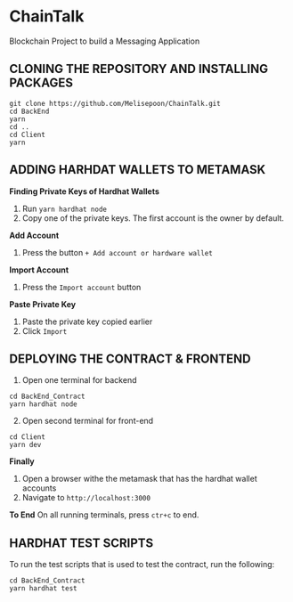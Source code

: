 # ChainTalk

Blockchain Project to build a Messaging Application


## CLONING THE REPOSITORY AND INSTALLING PACKAGES

```
git clone https://github.com/Melisepoon/ChainTalk.git
cd BackEnd
yarn
cd ..
cd Client
yarn
```


## ADDING HARHDAT WALLETS TO METAMASK

**Finding Private Keys of Hardhat Wallets**

1. Run `yarn hardhat node`
2. Copy one of the private keys. The first account is the owner by default. 


**Add Account**

1. Press the button `+ Add account or hardware wallet`


**Import Account**

1. Press the `Import account` button


**Paste Private Key**
1. Paste the private key copied earlier
2. Click `Import`


## DEPLOYING THE CONTRACT & FRONTEND

1. Open one terminal for backend
```
cd BackEnd_Contract
yarn hardhat node
```
2. Open second terminal for front-end
```
cd Client 
yarn dev
```


**Finally**
1. Open a browser withe the metamask that has the hardhat wallet accounts 
2. Navigate to `http://localhost:3000`

**To End**
On all running terminals, press `ctr+c` to end. 


## HARDHAT TEST SCRIPTS
To run the test scripts that is used to test the contract, run the following:
```
cd BackEnd_Contract
yarn hardhat test
```

